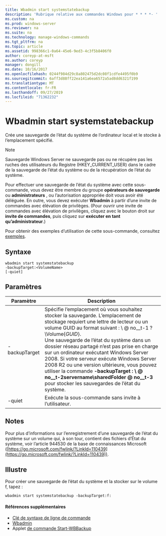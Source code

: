 ```yaml
---
title: Wbadmin start systemstatebackup
description: 'Rubrique relative aux commandes Windows pour * * * *- '
ms.custom: na
ms.prod: windows-server
ms.reviewer: na
ms.suite: na
ms.technology: manage-windows-commands
ms.tgt_pltfrm: na
ms.topic: article
ms.assetid: 998366c1-0a64-45e6-9ed3-4c3f5b8406f0
author: coreyp-at-msft
ms.author: coreyp
manager: dongill
ms.date: 10/16/2017
ms.openlocfilehash: 0244f984d29c8a802475d2dc08f1cdfe4495f0b9
ms.sourcegitcommit: 6aff3d88ff22ea141a6ea6572a5ad8dd6321f199
ms.translationtype: MT
ms.contentlocale: fr-FR
ms.lasthandoff: 09/27/2019
ms.locfileid: "71362232"
---
```

# <a name="wbadmin-start-systemstatebackup"></a>Wbadmin start systemstatebackup



Crée une sauvegarde de l’état du système de l’ordinateur local et le stocke à l’emplacement spécifié.

> [!NOTE]
> Sauvegarde Windows Server ne sauvegarde pas ou ne récupère pas les ruches des utilisateurs du Registre (HKEY_CURRENT_USER) dans le cadre de la sauvegarde de l’état du système ou de la récupération de l’état du système.

Pour effectuer une sauvegarde de l’état du système avec cette sous-commande, vous devez être membre du groupe **opérateurs de sauvegarde** ou **administrateurs** , ou l’autorisation appropriée doit vous avoir été déléguée. En outre, vous devez exécuter **Wbadmin** à partir d’une invite de commandes avec élévation de privilèges. (Pour ouvrir une invite de commandes avec élévation de privilèges, cliquez avec le bouton droit sur **invite de commandes**, puis cliquez sur **exécuter en tant qu’administrateur**.)

Pour obtenir des exemples d’utilisation de cette sous-commande, consultez [exemples](#BKMK_examples).

## <a name="syntax"></a>Syntaxe

```
wbadmin start systemstatebackup
-backupTarget:<VolumeName>
[-quiet]
```

## <a name="parameters"></a>Paramètres

|   Paramètre   |                                                                                                                                                                                                                      Description                                                                                                                                                                                                                      |
|---------------|-------------------------------------------------------------------------------------------------------------------------------------------------------------------------------------------------------------------------------------------------------------------------------------------------------------------------------------------------------------------------------------------------------------------------------------------------------|
| -backupTarget | Spécifie l’emplacement où vous souhaitez stocker la sauvegarde. L’emplacement de stockage requiert une lettre de lecteur ou un volume GUID au format suivant : \\ @ no__t-1 ? \Volume{*GUID*}.</br>Une sauvegarde de l’état du système dans un dossier réseau partagé n’est pas prise en charge sur un ordinateur exécutant Windows Server 2008. Si votre serveur exécute Windows Server 2008 R2 ou une version ultérieure, vous pouvez utiliser la commande **-backupTarget : \\ @ no__t-2servername\sharedFolder @ no__t-3** pour stocker les sauvegardes de l’état du système. |
|    -quiet     |                                                                                                                                                                                                   Exécute la sous-commande sans invite à l’utilisateur.                                                                                                                                                                                                    |

## <a name="remarks"></a>Notes

Pour plus d’informations sur l’enregistrement d’une sauvegarde de l’état du système sur un volume qui, à son tour, contient des fichiers d’État du système, voir l’article 944530 de la base de connaissances Microsoft ([https://go.microsoft.com/fwlink/?LinkId=110439](https://go.microsoft.com/fwlink/?LinkId=110439)).

## <a name="BKMK_examples"></a>Illustre

Pour créer une sauvegarde de l’état du système et la stocker sur le volume f, tapez :
```
wbadmin start systemstatebackup -backupTarget:f:
```

#### <a name="additional-references"></a>Références supplémentaires

-   [Clé de syntaxe de ligne de commande](command-line-syntax-key.md)
-   [Wbadmin](wbadmin.md)
-   Applet [de commande Start-WBBackup](https://technet.microsoft.com/library/jj902459.aspx)